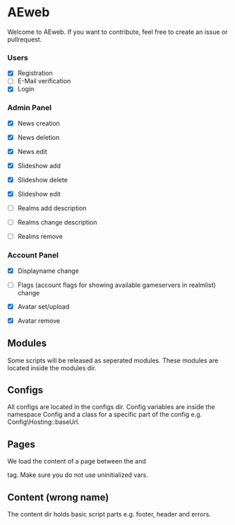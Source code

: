 # AEweb
Welcome to AEweb. If you want to contribute, feel free to create an issue or pullrequest.

### Users
- [x] Registration
- [ ] E-Mail verification
- [x] Login

### Admin Panel
- [x] News creation
- [x] News deletion
- [x] News edit

- [x] Slideshow add
- [x] Slideshow delete
- [x] Slideshow edit

- [ ] Realms add description
- [ ] Realms change description
- [ ] Realms remove

### Account Panel
- [X] Displayname change
- [ ] Flags (account flags for showing available gameservers in realmlist) change

- [x] Avatar set/upload
- [x] Avatar remove




## Modules
Some scripts will be released as seperated modules. These modules are located inside the modules dir.

## Configs
All configs are located in the configs dir. Config variables are inside the namespace Config and a class for a specific part of the config e.g. Config\Hosting::baseUrl.

## Pages
We load the content of a page between the <body> and <footer> tag. Make sure you do not use uninitialized vars.

## Content (wrong name)
The content dir holds basic script parts e.g. footer, header and errors.
 